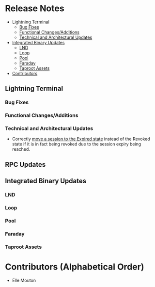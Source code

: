 # Release Notes

- [Lightning Terminal](#lightning-terminal)
    - [Bug Fixes](#bug-fixes)
    - [Functional Changes/Additions](#functional-changesadditions)
    - [Technical and Architectural Updates](#technical-and-architectural-updates)
- [Integrated Binary Updates](#integrated-binary-updates)
    - [LND](#lnd)
    - [Loop](#loop)
    - [Pool](#pool)
    - [Faraday](#faraday)
    - [Taproot Assets](#taproot-assets)
- [Contributors](#contributors-alphabetical-order)

## Lightning Terminal

### Bug Fixes

### Functional Changes/Additions

### Technical and Architectural Updates

* Correctly [move a session to the Expired 
  state](https://github.com/lightninglabs/lightning-terminal/pull/985) instead
  of the Revoked state if it is in fact being revoked due to the session expiry
  being reached.


## RPC Updates

## Integrated Binary Updates

### LND

### Loop

### Pool

### Faraday

### Taproot Assets

# Contributors (Alphabetical Order)

* Elle Mouton
